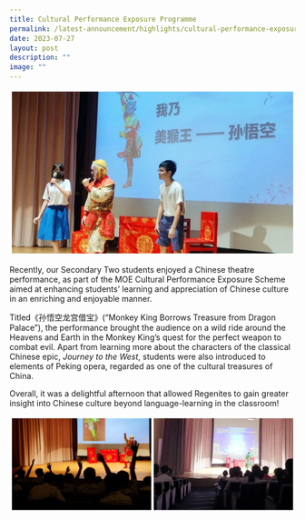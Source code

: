 ```yaml
---
title: Cultural Performance Exposure Programme
permalink: /latest-announcement/highlights/cultural-performance-exposure-programme/
date: 2023-07-27
layout: post
description: ""
image: ""
---
```

![](/images/Highlights%20Post/CultrPerfExposProg-1.jpg)

Recently, our Secondary Two students enjoyed a Chinese theatre performance, as part of the MOE Cultural Performance Exposure Scheme aimed at enhancing students’ learning and appreciation of Chinese culture in an enriching and enjoyable manner.

Titled《孙悟空龙宫借宝》(“Monkey King Borrows Treasure from Dragon Palace”), the performance brought the audience on a wild ride around the Heavens and Earth in the Monkey King’s quest for the perfect weapon to combat evil. Apart from learning more about the characters of the classical Chinese epic, _Journey to the West_, students were also introduced to elements of Peking opera, regarded as one of the cultural treasures of China.

Overall, it was a delightful afternoon that allowed Regenites to gain greater insight into Chinese culture beyond language-learning in the classroom!

![](/images/Highlights%20Post/CultrPerfExposProg-2.jpg)